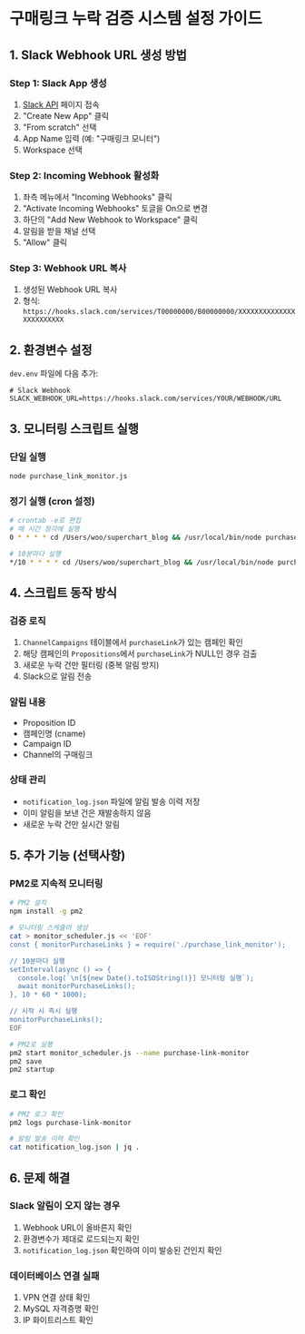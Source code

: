# 구매링크 누락 검증 시스템 설정 가이드

## 1. Slack Webhook URL 생성 방법

### Step 1: Slack App 생성
1. [Slack API](https://api.slack.com/apps) 페이지 접속
2. "Create New App" 클릭
3. "From scratch" 선택
4. App Name 입력 (예: "구매링크 모니터")
5. Workspace 선택

### Step 2: Incoming Webhook 활성화
1. 좌측 메뉴에서 "Incoming Webhooks" 클릭
2. "Activate Incoming Webhooks" 토글을 On으로 변경
3. 하단의 "Add New Webhook to Workspace" 클릭
4. 알림을 받을 채널 선택
5. "Allow" 클릭

### Step 3: Webhook URL 복사
1. 생성된 Webhook URL 복사
2. 형식: `https://hooks.slack.com/services/T00000000/B00000000/XXXXXXXXXXXXXXXXXXXXXXXX`

## 2. 환경변수 설정

`dev.env` 파일에 다음 추가:
```
# Slack Webhook
SLACK_WEBHOOK_URL=https://hooks.slack.com/services/YOUR/WEBHOOK/URL
```

## 3. 모니터링 스크립트 실행

### 단일 실행
```bash
node purchase_link_monitor.js
```

### 정기 실행 (cron 설정)
```bash
# crontab -e로 편집
# 매 시간 정각에 실행
0 * * * * cd /Users/woo/superchart_blog && /usr/local/bin/node purchase_link_monitor.js >> monitor.log 2>&1

# 10분마다 실행
*/10 * * * * cd /Users/woo/superchart_blog && /usr/local/bin/node purchase_link_monitor.js >> monitor.log 2>&1
```

## 4. 스크립트 동작 방식

### 검증 로직
1. `ChannelCampaigns` 테이블에서 `purchaseLink`가 있는 캠페인 확인
2. 해당 캠페인의 `Propositions`에서 `purchaseLink`가 NULL인 경우 검출
3. 새로운 누락 건만 필터링 (중복 알림 방지)
4. Slack으로 알림 전송

### 알림 내용
- Proposition ID
- 캠페인명 (cname)
- Campaign ID
- Channel의 구매링크

### 상태 관리
- `notification_log.json` 파일에 알림 발송 이력 저장
- 이미 알림을 보낸 건은 재발송하지 않음
- 새로운 누락 건만 실시간 알림

## 5. 추가 기능 (선택사항)

### PM2로 지속적 모니터링
```bash
# PM2 설치
npm install -g pm2

# 모니터링 스케줄러 생성
cat > monitor_scheduler.js << 'EOF'
const { monitorPurchaseLinks } = require('./purchase_link_monitor');

// 10분마다 실행
setInterval(async () => {
  console.log(`\n[${new Date().toISOString()}] 모니터링 실행`);
  await monitorPurchaseLinks();
}, 10 * 60 * 1000);

// 시작 시 즉시 실행
monitorPurchaseLinks();
EOF

# PM2로 실행
pm2 start monitor_scheduler.js --name purchase-link-monitor
pm2 save
pm2 startup
```

### 로그 확인
```bash
# PM2 로그 확인
pm2 logs purchase-link-monitor

# 알림 발송 이력 확인
cat notification_log.json | jq .
```

## 6. 문제 해결

### Slack 알림이 오지 않는 경우
1. Webhook URL이 올바른지 확인
2. 환경변수가 제대로 로드되는지 확인
3. `notification_log.json` 확인하여 이미 발송된 건인지 확인

### 데이터베이스 연결 실패
1. VPN 연결 상태 확인
2. MySQL 자격증명 확인
3. IP 화이트리스트 확인